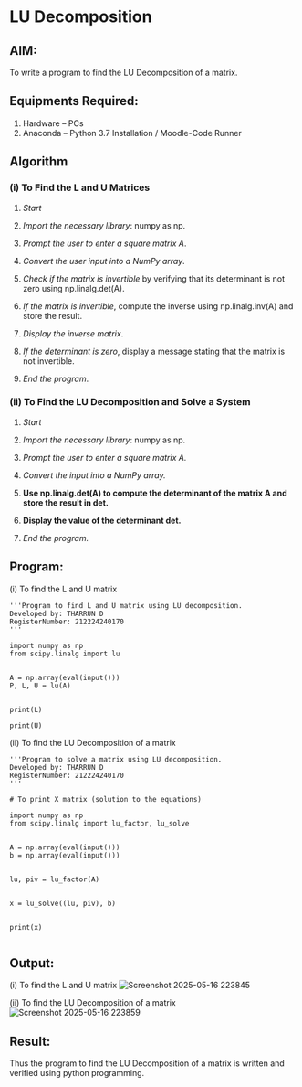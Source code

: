 # LU Decomposition 

## AIM:
To write a program to find the LU Decomposition of a matrix.

## Equipments Required:
1. Hardware – PCs
2. Anaconda – Python 3.7 Installation / Moodle-Code Runner

## Algorithm 
### (i) To Find the L and U Matrices

1. *Start*

2. *Import the necessary library*: numpy as np.

3. *Prompt the user to enter a square matrix A*.

4. *Convert the user input into a NumPy array*.

5. *Check if the matrix is invertible* by verifying that its determinant is not zero using np.linalg.det(A).

6. *If the matrix is invertible*, compute the inverse using np.linalg.inv(A) and store the result.

7. *Display the inverse matrix*.

8. *If the determinant is zero*, display a message stating that the matrix is not invertible.

9. *End the program*.

### (ii) To Find the LU Decomposition and Solve a System

1. *Start*

2. *Import the necessary library*: numpy as np.

3. *Prompt the user to enter a square matrix A.*

4. *Convert the input into a NumPy array.*

5. **Use np.linalg.det(A) to compute the determinant of the matrix A and store the result in det.**

6. **Display the value of the determinant det.**

7. *End the program.*


## Program:
(i) To find the L and U matrix
```
'''Program to find L and U matrix using LU decomposition.
Developed by: THARRUN D
RegisterNumber: 212224240170
'''

import numpy as np
from scipy.linalg import lu


A = np.array(eval(input()))
P, L, U = lu(A)


print(L)

print(U)
```
(ii) To find the LU Decomposition of a matrix
```
'''Program to solve a matrix using LU decomposition.
Developed by: THARRUN D
RegisterNumber: 212224240170
'''

# To print X matrix (solution to the equations)

import numpy as np
from scipy.linalg import lu_factor, lu_solve


A = np.array(eval(input()))
b = np.array(eval(input()))


lu, piv = lu_factor(A)


x = lu_solve((lu, piv), b)


print(x)
  
```

## Output:
(i) To find the L and U matrix
![Screenshot 2025-05-16 223845](https://github.com/user-attachments/assets/8ded717a-1d69-4c29-a8b7-d31de6a7ad43)


(ii) To find the LU Decomposition of a matrix
![Screenshot 2025-05-16 223859](https://github.com/user-attachments/assets/9290149c-41d1-4a78-9e63-93319714226f)




## Result:
Thus the program to find the LU Decomposition of a matrix is written and verified using python programming.

